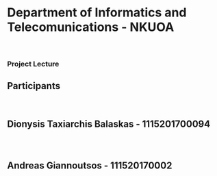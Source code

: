 
<h1>Department of Informatics and Telecomunications - NKUOA</h1> <br>
<h3>Project Lecture</h3>

<h2>Participants</h2> <br>
<h2>Dionysis Taxiarchis Balaskas - 1115201700094<h3> <br>
<h2>Andreas Giannoutsos - 111520170002<h3> <br>
